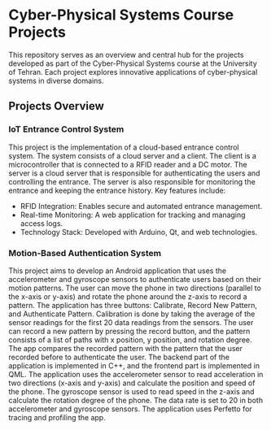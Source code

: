 # Cyber-Physical Systems Course Projects

This repository serves as an overview and central hub for the projects developed as part of the Cyber-Physical Systems course at the University of Tehran. Each project explores innovative applications of cyber-physical systems in diverse domains.

## Projects Overview
### IoT Entrance Control System

This project is the implementation of a cloud-based entrance control system. The system consists of a cloud server and a client. The client is a microcontroller that is connected to a RFID reader and a DC motor. The server is a cloud server that is responsible for authenticating the users and controlling the entrance. The server is also responsible for monitoring the entrance and keeping the entrance history. Key features include:

-   RFID Integration: Enables secure and automated entrance management.
-   Real-time Monitoring: A web application for tracking and managing access logs.
-   Technology Stack: Developed with Arduino, Qt, and web technologies.

### Motion-Based Authentication System

This project aims to develop an Android application that uses the accelerometer and gyroscope sensors to authenticate users based on their motion patterns. The user can move the phone in two directions (parallel to the x-axis or y-axis) and rotate the phone around the z-axis to record a pattern. The application has three buttons: Calibrate, Record New Pattern, and Authenticate Pattern. Calibration is done by taking the average of the sensor readings for the first 20 data readings from the sensors. The user can record a new pattern by pressing the record button, and the pattern consists of a list of paths with x position, y position, and rotation degree. The app compares the recorded pattern with the pattern that the user recorded before to authenticate the user. The backend part of the application is implemented in C++, and the frontend part is implemented in QML. The application uses the accelerometer sensor to read acceleration in two directions (x-axis and y-axis) and calculate the position and speed of the phone. The gyroscope sensor is used to read speed in the z-axis and calculate the rotation degree of the phone. The data rate is set to 20 in both accelerometer and gyroscope sensors. The application uses Perfetto for tracing and profiling the app.
